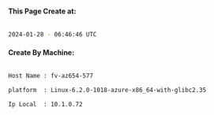 
   
#### This Page Create at:

```bash

2024-01-28 - 06:46:46 UTC

```

#### Create By Machine:

```bash

Host Name : fv-az654-577

platform  : Linux-6.2.0-1018-azure-x86_64-with-glibc2.35

Ip Local  : 10.1.0.72

```

